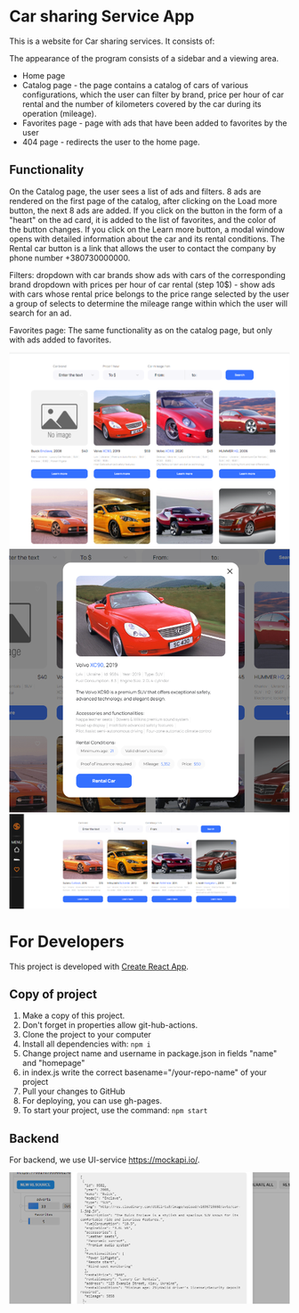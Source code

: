 # Car sharing Service App

This is a website for Car sharing services. It consists of:

The appearance of the program consists of a sidebar and a viewing area.

- Home page
- Catalog page - the page contains a catalog of cars of various configurations,
  which the user can filter by brand, price per hour of car rental and the
  number of kilometers covered by the car during its operation (mileage).
- Favorites page - page with ads that have been added to favorites by the user
- 404 page - redirects the user to the home page.

## Functionality

On the Catalog page, the user sees a list of ads and filters. 8 ads are rendered
on the first page of the catalog, after clicking on the Load more button, the
next 8 ads are added. If you click on the button in the form of a "heart" on the
ad card, it is added to the list of favorites, and the color of the button
changes. If you click on the Learn more button, a modal window opens with
detailed information about the car and its rental conditions. The Rental car
button is a link that allows the user to contact the company by phone number
+380730000000.

Filters: dropdown with car brands show ads with cars of the corresponding brand
dropdown with prices per hour of car rental (step 10$) - show ads with cars
whose rental price belongs to the price range selected by the user a group of
selects to determine the mileage range within which the user will search for an
ad.

Favorites page: The same functionality as on the catalog page, but only with ads
added to favorites.

![Catalog-page](./src/assets/images/README-images/image.png)
![Modal](./src/assets/images/README-images/image-1.png)
![Favorites=page](./src/assets/images/README-images/image-2.png)

# For Developers

This project is developed with
[Create React App](https://github.com/facebook/create-react-app).

## Copy of project

1. Make a copy of this project.
2. Don't forget in properties allow git-hub-actions.
3. Clone the project to your computer
4. Install all dependencies with: `npm i`
5. Change project name and username in package.json in fields "name" and
   "homepage"
6. in index.js write the correct basename="/your-repo-name" of your project
7. Pull your changes to GitHub
8. For deploying, you can use gh-pages.
9. To start your project, use the command: `npm start`

## Backend

For backend, we use UI-service https://mockapi.io/.

![Mocapi-example](./src/assets/images/README-images/image-3.png)
